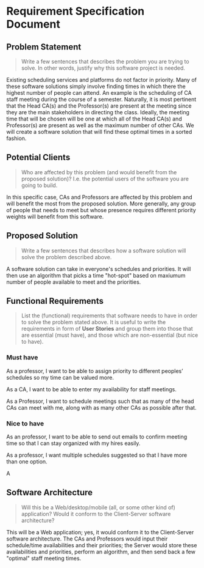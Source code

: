 # Requirement Specification Document

## Problem Statement 

> Write a few sentences that describes the problem you are trying to solve. In other words, justify why this software project is needed.

Existing scheduling services and platforms do not factor in priority. Many of these software solutions simply involve finding times in which there the highest number of people can attend. An example is the scheduling of CA staff meeting during the course of a semester. Naturally, it is most pertinent that the Head CA(s) and the Professor(s) are present at the meeting since they are the main stakeholders in directing the class. Ideally, the meeting time that will be chosen will be one at which all of the Head CA(s) and Professor(s) are present as well as the maximum number of other CAs. We will create a software solution that will find these optimal times in a sorted fashion. 


## Potential Clients
> Who are affected by this problem (and would benefit from the proposed solution)? I.e. the potential users of the software you are going to build.

In this specific case, CAs and Professors are affected by this problem and will benefit the most from the proposed solution. More generally, any group of people that needs to meet but whose presence requires different priority weights will benefit from this software.  

## Proposed Solution
> Write a few sentences that describes how a software solution will solve the problem described above.

A software solution can take in everyone's schedules and priorities. It will then use an algorithm that picks a time "hot-spot" based on maxiumum number of people available to meet and the priorities. 

## Functional Requirements
> List the (functional) requirements that software needs to have in order to solve the problem stated above. It is useful to write the requirements in form of **User Stories** and group them into those that are essential (must have), and those which are non-essential (but nice to have).


### Must have

As a professor, I want to be able to assign priority to different peoples’ schedules so my time can be valued more.

As a CA, I want to be able to enter my availability for staff meetings. 

As a Professor, I want to schedule meetings such that as many of the head CAs can meet with me, along with as many other CAs as possible after that. 



### Nice to have

As an professor, I want to be able to send out emails to confirm meeting time so that I can stay organized with my hires easily. 

As a professor, I want multiple schedules suggested so that I have more than one option.

A


## Software Architecture
> Will this be a Web/desktop/mobile (all, or some other kind of) application? Would it conform to the Client-Server software architecture? 

This will be a Web application; yes, it would conform it to the Client-Server software architecture. The CAs and Professors would input their schedule/time availabilities and their priorities; the Server would store these availabilities and priorities, perform an algorithm, and then send back a few "optimal" staff meeting times. 
